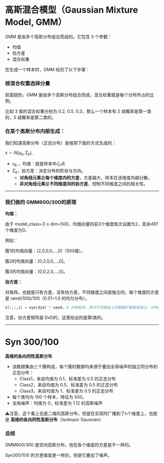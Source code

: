 # **高斯混合模型（Gaussian Mixture Model, GMM）**

GMM 是由多个高斯分布组合而成的。它包含 3 个参数：

* 均值
* 协方差
* 混合权重

在生成一个样本时，GMM 经历了以下步骤：

### 按混合权重选择分量

前面提到，GMM 是由多个高斯分布组合而成，混合权重就是每个分布所占的比例。

比如 3 类的混合权重分别为 0.2, 0.5, 0.3，那么一个样本有 2 成概率是第一类的，5 成概率是第二类的。

### 在某个高斯分布内部生成：

我们知道高斯分布（正态分布）是按照下面的方式生成的：

$x∼N(μ_k,Σ_k),$

* $u_k$ ，均值：就是样本中心点
* $Σ_k$，协方差：决定分布的形状与方向。
  * **对角线元素**是**每个维度内的方差**，方差越大，样本在该维度内越分散。
  * **非对角线元素**是**不同维度间的协方差**，控制不同维度之间的相关性。

---



### 我们做的 GMM600/300的原理


**均值：**

由于 model_class=3 ≤ dim=500，均值向量的前3个维度依次设置为2，其余497个维度为0。

例如：

簇1的均值向量：[2,0,0,0,...,0]（500维）。

簇2的均值向量：[0,2,0,0,...,0]。

簇3的均值向量：[0,0,2,0,...,0]。

**协方差：**

 对角阵，也就是只有方差，没有协方差，不同维度之间是独立的。每个维度的方差是 randi(100)/100（0.01~1.0 的均匀分布）。

```python
S(:,:,i) = eye(dim) * seed; # 对角矩阵，表示不同维度上的数据扩散程度独立，对角线元素为随机值，
```

注意，协方差矩阵是 DxD的，这里给出的是第i类的。

---



# Syn 300/100

**高维的各向同性高斯分布**

* 该数据集由三个簇构成，每个簇的数据均来源于叠加全局噪声的独立同分布的正态分布：
  * Class1，来自均值为 0.1、标准差为 0.5 的正态分布
  * Class2，来自均值为 0.5、标准差为 0.5 的正态分布
  * Class3，来自均值为 1、标准差为 0.5 的正态分布
* 每个类均为 100 个样本，特征为 500。
* 全局噪声：均值为 0，标准差为 1.12 的高斯噪声



⚠️注意，这个看上去是二维的高斯分布，但是在实现时广播到了n个维度上，也就是 **高维的各向同性高斯分布**（Isotropic Gaussian）



### 总结

GMM600/300 是空间高斯分布，他在各个维度的方差是不一样的。

Syn300/100 的方差维度是一样的，但是它叠加了噪声。